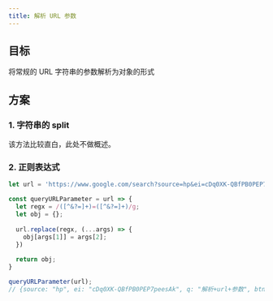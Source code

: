 ```yaml
---
title: 解析 URL 参数
---
```


## 目标

将常规的 URL 字符串的参数解析为对象的形式



## 方案

### 1. 字符串的 split

该方法比较直白，此处不做概述。



### 2. 正则表达式

```js
let url = 'https://www.google.com/search?source=hp&ei=cDq0XK-QBfPB0PEP7peesAk&q=解析+url+参数&btnK=Google+Search&oq=解析+url+参数&gs_l=psy-ab';

const queryURLParameter = url => {
  let regx = /([^&?=]+)=([^&?=]+)/g;
  let obj = {};
  
  url.replace(regx, (...args) => {
    obj[args[1]] = args[2];
  })
  
  return obj;
}

queryURLParameter(url);
// {source: "hp", ei: "cDq0XK-QBfPB0PEP7peesAk", q: "解析+url+参数", btnK: "Google+Search", oq: "解析+url+参数", …}
```

